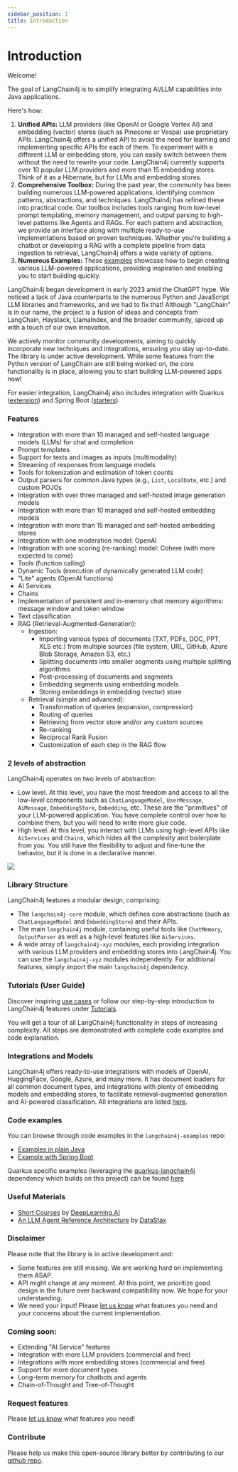 ```yaml
---
sidebar_position: 1
title: Introduction
---
```


# Introduction

Welcome!

The goal of LangChain4j is to simplify integrating AI/LLM capabilities into Java applications.

Here's how:
1. **Unified APIs:**
LLM providers (like OpenAI or Google Vertex AI) and embedding (vector) stores (such as Pinecone or Vespa)
use proprietary APIs. LangChain4j offers a unified API to avoid the need for learning and implementing specific APIs for each of them.
To experiment with a different LLM or embedding store, you can easily switch between them without the need to rewrite your code.
LangChain4j currently supports over 10 popular LLM providers and more than 15 embedding stores.
Think of it as a Hibernate, but for LLMs and embedding stores.
2. **Comprehensive Toolbox:**
During the past year, the community has been building numerous LLM-powered applications,
identifying common patterns, abstractions, and techniques. LangChain4j has refined these into practical code.
Our toolbox includes tools ranging from low-level prompt templating, memory management, and output parsing
to high-level patterns like Agents and RAGs.
For each pattern and abstraction, we provide an interface along with multiple ready-to-use implementations based on proven techniques.
Whether you're building a chatbot or developing a RAG with a complete pipeline from data ingestion to retrieval,
LangChain4j offers a wide variety of options.
3. **Numerous Examples:**
These [examples](https://github.com/langchain4j/langchain4j-examples) showcase how to begin creating various LLM-powered applications,
providing inspiration and enabling you to start building quickly.

LangChain4j began development in early 2023 amid the ChatGPT hype.
We noticed a lack of Java counterparts to the numerous Python and JavaScript LLM libraries and frameworks,
and we had to fix that!
Although "LangChain" is in our name, the project is a fusion of ideas and concepts from LangChain, Haystack,
LlamaIndex, and the broader community, spiced up with a touch of our own innovation.

We actively monitor community developments, aiming to quickly incorporate new techniques and integrations,
ensuring you stay up-to-date.
The library is under active development. While some features from the Python version of LangChain
are still being worked on, the core functionality is in place, allowing you to start building LLM-powered apps now!

For easier integration, LangChain4j also includes integration with
Quarkus ([extension](https://quarkus.io/extensions/io.quarkiverse.langchain4j/quarkus-langchain4j-core))
and Spring Boot ([starters](https://github.com/langchain4j/langchain4j-spring)).

### Features
- Integration with more than 10 managed and self-hosted language models (LLMs) for chat and completion
- Prompt templates
- Support for texts and images as inputs (multimodality)
- Streaming of responses from language models
- Tools for tokenization and estimation of token counts
- Output parsers for common Java types (e.g., `List`, `LocalDate`, etc.) and custom POJOs
- Integration with over three managed and self-hosted image generation models
- Integration with more than 10 managed and self-hosted embedding models
- Integration with more than 15 managed and self-hosted embedding stores
- Integration with one moderation model: OpenAI
- Integration with one scoring (re-ranking) model: Cohere (with more expected to come)
- Tools (function calling)
- Dynamic Tools (execution of dynamically generated LLM code)
- "Lite" agents (OpenAI functions)
- AI Services
- Chains
- Implementation of persistent and in-memory chat memory algorithms: message window and token window
- Text classification
- RAG (Retrieval-Augmented-Generation):
  - Ingestion:
    - Importing various types of documents (TXT, PDFs, DOC, PPT, XLS etc.) from multiple sources (file system, URL, GitHub, Azure Blob Storage, Amazon S3, etc.)
    - Splitting documents into smaller segments using multiple splitting algorithms
    - Post-processing of documents and segments
    - Embedding segments using embedding models
    - Storing embeddings in embedding (vector) store
  - Retrieval (simple and advanced):
    - Transformation of queries (expansion, compression)
    - Routing of queries
    - Retrieving from vector store and/or any custom sources
    - Re-ranking
    - Reciprocal Rank Fusion
    - Customization of each step in the RAG flow

### 2 levels of abstraction
LangChain4j operates on two levels of abstraction:
- Low level. At this level, you have the most freedom and access to all the low-level components such as
`ChatLanguageModel`, `UserMessage`, `AiMessage`, `EmbeddingStore`, `Embedding`, etc.
These are the "primitives" of your LLM-powered application.
You have complete control over how to combine them, but you will need to write more glue code.
- High level. At this level, you interact with LLMs using high-level APIs like `AiServices` and `Chain`s,
which hides all the complexity and boilerplate from you.
You still have the flexibility to adjust and fine-tune the behavior, but it is done in a declarative manner.

[![](/img/langchain4j-components.png)](/docs/intro)

### Library Structure
LangChain4j features a modular design, comprising:
- The `langchain4j-core` module, which defines core abstractions (such as `ChatLanguageModel` and `EmbeddingStore`) and their APIs.
- The main `langchain4j` module, containing useful tools like `ChatMemory`, `OutputParser` as well as a high-level features like `AiServices`.
- A wide array of `langchain4j-xyz` modules, each providing integration with various LLM providers and embedding stores into LangChain4j.
  You can use the `langchain4j-xyz` modules independently. For additional features, simply import the main `langchain4j` dependency.

### Tutorials (User Guide)
Discover inspiring [use cases](/docs/tutorials#need-inspiration) or follow our step-by-step introduction to LangChain4j features under [Tutorials](/docs/category/tutorials).

You will get a tour of all LangChain4j functionality in steps of increasing complexity. All steps are demonstrated with complete code examples and code explanation.

### Integrations and Models
LangChain4j offers ready-to-use integrations with models of OpenAI, HuggingFace, Google, Azure, and many more. 
It has document loaders for all common document types, and integrations with plenty of embedding models and embedding stores, to facilitate retrieval-augmented generation and AI-powered classification.
All integrations are listed [here](/docs/category/integrations).

### Code examples

You can browse through code examples in the `langchain4j-examples` repo:

- [Examples in plain Java](https://github.com/langchain4j/langchain4j-examples/tree/main/other-examples/src/main/java)
- [Example with Spring Boot](https://github.com/langchain4j/langchain4j-examples/blob/main/spring-boot-example/src/test/java/dev/example/CustomerSupportApplicationTest.java)

Quarkus specific examples (leveraging the [quarkus-langchain4j](https://github.com/quarkiverse/quarkus-langchain4j)
dependency which builds on this project) can be
found [here](https://github.com/quarkiverse/quarkus-langchain4j/tree/main/samples)

### Useful Materials
- [Short Courses](https://www.deeplearning.ai/short-courses/) by [DeepLearning.AI](https://www.deeplearning.ai/)
- [An LLM Agent Reference Architecture](https://www.datastax.com/resources/whitepaper/an-llm-agent-reference-architecture-demystifying-llm-based-systems) by [DataStax](https://www.datastax.com/)

### Disclaimer

Please note that the library is in active development and:

- Some features are still missing. We are working hard on implementing them ASAP.
- API might change at any moment. At this point, we prioritize good design in the future over backward compatibility
  now. We hope for your understanding.
- We need your input! Please [let us know](https://github.com/langchain4j/langchain4j/issues/new/choose) what features
  you need and your concerns about the current implementation.

### Coming soon:

- Extending "AI Service" features
- Integration with more LLM providers (commercial and free)
- Integrations with more embedding stores (commercial and free)
- Support for more document types
- Long-term memory for chatbots and agents
- Chain-of-Thought and Tree-of-Thought

### Request features

Please [let us know](https://github.com/langchain4j/langchain4j/issues/new/choose) what features you need!

### Contribute

Please help us make this open-source library better by contributing to our [github repo](https://github.com/langchain4j/langchain4j).

